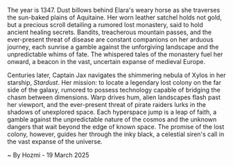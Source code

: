 
The year is 1347.  Dust billows behind Elara's weary horse as she traverses the sun-baked plains of Aquitaine.  Her worn leather satchel holds not gold, but a precious scroll detailing a rumored lost monastery, said to hold ancient healing secrets.  Bandits, treacherous mountain passes, and the ever-present threat of disease are constant companions on her arduous journey, each sunrise a gamble against the unforgiving landscape and the unpredictable whims of fate.  The whispered tales of the monastery fuel her onward, a beacon in the vast, uncertain expanse of medieval Europe.


Centuries later, Captain Jax navigates the shimmering nebula of Xylos in her starship, *Stardust*.  Her mission: to locate a legendary lost colony on the far side of the galaxy, rumored to possess technology capable of bridging the chasm between dimensions.  Warp drives hum, alien landscapes flash past her viewport, and the ever-present threat of pirate raiders lurks in the shadows of unexplored space. Each hyperspace jump is a leap of faith, a gamble against the unpredictable nature of the cosmos and the unknown dangers that wait beyond the edge of known space. The promise of the lost colony, however, guides her through the inky black, a celestial siren's call in the vast expanse of the universe.

~ By Hozmi - 19 March 2025
